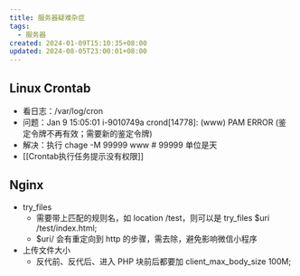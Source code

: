 ```yaml
---
title: 服务器疑难杂症
tags:
  - 服务器
created: 2024-01-09T15:10:35+08:00
updated: 2024-08-05T23:00:01+08:00
---
```


## Linux Crontab

- 看日志：/var/log/cron
- 问题：Jan  9 15:05:01 i-9010749a crond\[14778\]: (www) PAM ERROR (鉴定令牌不再有效；需要新的鉴定令牌)
- 解决：执行 chage -M 99999 www # 99999 单位是天
- [[Crontab执行任务提示没有权限]]

## Nginx

- try_files
  - 需要带上匹配的规则名，如 location /test，则可以是 try_files $uri /test/index.html;
  - $uri/ 会有重定向到 http 的步骤，需去除，避免影响微信小程序
- 上传文件大小
  - 反代前、反代后、进入 PHP 块前后都要加 client_max_body_size 100M;
